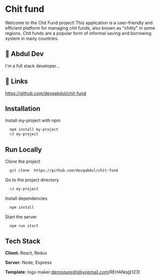 # Chit fund
Welcome to the Chit Fund project! This application is a user-friendly and efficient platform for managing chit funds, also known as "chitty" in some regions. Chit funds are a popular form of informal saving and borrowing system in many countries.

## 🚀 Abdul Dev
I'm a full stack developer...


## 🔗 Links
https://github.com/devqabdul/chit-fund


## Installation

Install my-project with npm

```bash
  npm install my-project
  cd my-project
```
    

## Run Locally

Clone the project

```bash
  git clone  https://github.com/devqabdul/chit-fund
```

Go to the project directory

```bash
  cd my-project
```

Install dependencies

```bash
  npm install
```

Start the server

```bash
  npm run start
```


## Tech Stack

**Client:** React, Redux

**Server:** Node, Express

**Template:** logo maker:demoqureshi@yopmail.com(REHANq@123)

